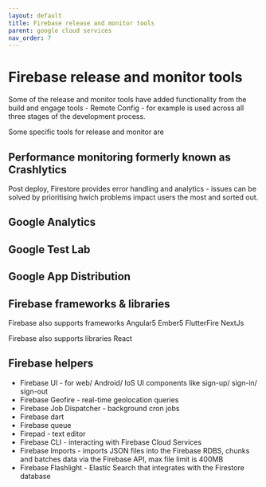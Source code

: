 ```yaml
---
layout: default
title: Firebase release and monitor tools
parent: google cloud services
nav_order: 7
---
```


# Firebase release and monitor tools

Some of the release and monitor tools have added functionality from the build and engage tools - Remote Config - for example is used across all three stages of the development process.

Some specific tools for release and monitor are

## Performance monitoring formerly known as Crashlytics

Post deploy, Firestore provides error handling and analytics - issues can be solved by prioritising hwich problems impact users the most and sorted out.

## Google Analytics

## Google Test Lab

## Google App Distribution

## Firebase frameworks & libraries

Firebase also supports frameworks
Angular5
Ember5
FlutterFire
NextJs

Firebase also supports libraries
React

## Firebase helpers

- Firebase UI - for web/ Android/ IoS  UI components like sign-up/ sign-in/ sign-out
- Firebase Geofire - real-time geolocation queries
- Firebase Job Dispatcher - background cron jobs 
- Firebase dart
- Firebase queue
- Firepad - text editor
- Firebase CLI - interacting with Firebase Cloud Services
- Firebase Imports - imports JSON files into the Firebase RDBS, chunks and batches data via the Firebase API, max file limit is 400MB
- Firebase Flashlight - Elastic Search that integrates with the Firestore database

